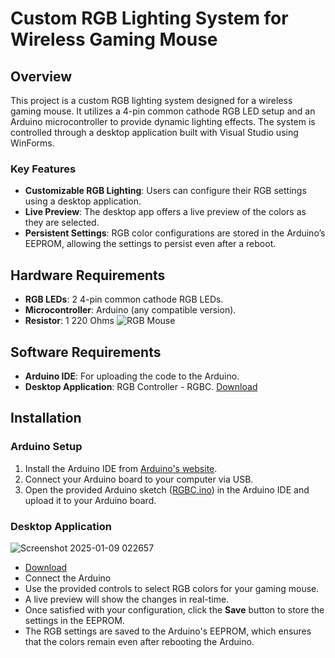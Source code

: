 # Custom RGB Lighting System for Wireless Gaming Mouse

## Overview

This project is a custom RGB lighting system designed for a wireless gaming mouse. It utilizes a 4-pin common cathode RGB LED setup and an Arduino microcontroller to provide dynamic lighting effects. The system is controlled through a desktop application built with Visual Studio using WinForms.

### Key Features
- **Customizable RGB Lighting**: Users can configure their RGB settings using a desktop application.
- **Live Preview**: The desktop app offers a live preview of the colors as they are selected.
- **Persistent Settings**: RGB color configurations are stored in the Arduino’s EEPROM, allowing the settings to persist even after a reboot.
  
## Hardware Requirements
- **RGB LEDs**: 2 4-pin common cathode RGB LEDs.
- **Microcontroller**: Arduino (any compatible version).
- **Resistor**: 1 220 Ohms
![RGB Mouse](https://github.com/user-attachments/assets/14ca1e85-301d-4beb-9ff9-eaac92d13934)


## Software Requirements
- **Arduino IDE**: For uploading the code to the Arduino.
- **Desktop Application**: RGB Controller - RGBC. [Download](https://github.com/MUmarShahbaz/RGB-Mouse-Controller/releases/download/1.0/RGBC.Installer.exe)

## Installation

### Arduino Setup
1. Install the Arduino IDE from [Arduino's website](https://www.arduino.cc/en/software).
2. Connect your Arduino board to your computer via USB.
3. Open the provided Arduino sketch ([RGBC.ino](https://github.com/MUmarShahbaz/RGB-Mouse-Controller/blob/main/Arduino/RGBC.ino)) in the Arduino IDE and upload it to your Arduino board.

### Desktop Application
![Screenshot 2025-01-09 022657](https://github.com/user-attachments/assets/a4a5c31c-925a-4b46-8f5e-816d1c19e86a)
- [Download](https://github.com/MUmarShahbaz/RGB-Mouse-Controller/releases/download/1.0/RGBC.Installer.exe)
- Connect the Arduino
- Use the provided controls to select RGB colors for your gaming mouse.
- A live preview will show the changes in real-time.
- Once satisfied with your configuration, click the **Save** button to store the settings in the EEPROM.
- The RGB settings are saved to the Arduino's EEPROM, which ensures that the colors remain even after rebooting the Arduino.
